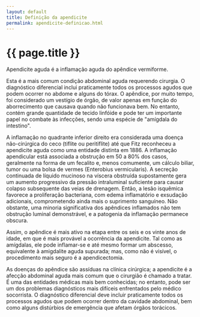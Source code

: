 ```yaml
---
layout: default
title: Definição da apendicite
permalink: apendicite-definicao.html
---
```


# {{ page.title }}

Apendicite aguda é a inflamação aguda do apêndice vermiforme.

Esta é a mais comum condição abdominal aguda requerendo cirurgia. O diagnóstico diferencial inclui praticamente todos os processos agudos que podem ocorrer no abdome e alguns do tórax.
O apêndice, por muito tempo, foi considerado um vestígio de órgão, de valor apenas em função do aborrecimento que causava quando não funcionava bem. No entanto, contém grande quantidade de tecido linfóide e pode ter um importante papel no combate às infecções, sendo uma espécie de "amígdala do intestino".

A inflamação no quadrante inferior direito era considerada uma doença não-cirúrgica do ceco (tiflite ou peritiflite) até que Fitz reconheceu a apendicite aguda como uma entidade distinta em 1886. A inflamação apendicular está associada a obstrução em 50 a 80% dos casos, geralmente na forma de um fecalito e, menos comumente, um cálculo biliar, tumor ou uma bolsa de vermes (Enterobius vermicularis). A secreção continuada de líquido mucinoso na víscera obstruída supostamente gera um aumento progressivo da pressão intraluminal suficiente para causar colapso subsequente das veias de drenagem. Então, a lesão isquêmica favorece a proliferação bacteriana, com edema inflamatório e exsudação adicionais, comprometendo ainda mais o suprimento sanguíneo. Não obstante, uma minoria significativa dos apêndices inflamados não tem obstrução luminal demonstrável, e a patogenia da inflamação permanece obscura.

Assim, o apêndice é mais ativo na etapa entre os seis e os vinte anos de idade, em que é mais provável a ocorrência da apendicite. Tal como as amígdalas, ele pode inflamar-se e até mesmo formar um abscesso, equivalente à amigdalite aguda supurada; mas, como não é visível, o procedimento mais seguro é a apendicectomia.

As doenças do apêndice são assíduas na clínica cirúrgica; a apendicite é a afecção abdominal aguda mais comum que o cirurgião é chamado a tratar. É uma das entidades médicas mais bem conhecidas; no entanto, pode ser um dos problemas diagnósticos mais difíceis enfrentados pelo médico socorrista. O diagnóstico diferencial deve incluir praticamente todos os processos agudos que podem ocorrer dentro da cavidade abdominal, bem como alguns distúrbios de emergência que afetam órgãos torácicos.
